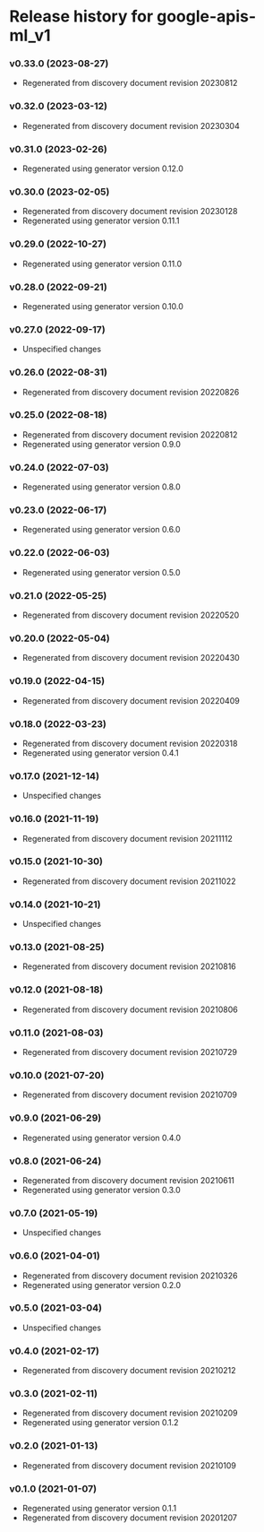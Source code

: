 # Release history for google-apis-ml_v1

### v0.33.0 (2023-08-27)

* Regenerated from discovery document revision 20230812

### v0.32.0 (2023-03-12)

* Regenerated from discovery document revision 20230304

### v0.31.0 (2023-02-26)

* Regenerated using generator version 0.12.0

### v0.30.0 (2023-02-05)

* Regenerated from discovery document revision 20230128
* Regenerated using generator version 0.11.1

### v0.29.0 (2022-10-27)

* Regenerated using generator version 0.11.0

### v0.28.0 (2022-09-21)

* Regenerated using generator version 0.10.0

### v0.27.0 (2022-09-17)

* Unspecified changes

### v0.26.0 (2022-08-31)

* Regenerated from discovery document revision 20220826

### v0.25.0 (2022-08-18)

* Regenerated from discovery document revision 20220812
* Regenerated using generator version 0.9.0

### v0.24.0 (2022-07-03)

* Regenerated using generator version 0.8.0

### v0.23.0 (2022-06-17)

* Regenerated using generator version 0.6.0

### v0.22.0 (2022-06-03)

* Regenerated using generator version 0.5.0

### v0.21.0 (2022-05-25)

* Regenerated from discovery document revision 20220520

### v0.20.0 (2022-05-04)

* Regenerated from discovery document revision 20220430

### v0.19.0 (2022-04-15)

* Regenerated from discovery document revision 20220409

### v0.18.0 (2022-03-23)

* Regenerated from discovery document revision 20220318
* Regenerated using generator version 0.4.1

### v0.17.0 (2021-12-14)

* Unspecified changes

### v0.16.0 (2021-11-19)

* Regenerated from discovery document revision 20211112

### v0.15.0 (2021-10-30)

* Regenerated from discovery document revision 20211022

### v0.14.0 (2021-10-21)

* Unspecified changes

### v0.13.0 (2021-08-25)

* Regenerated from discovery document revision 20210816

### v0.12.0 (2021-08-18)

* Regenerated from discovery document revision 20210806

### v0.11.0 (2021-08-03)

* Regenerated from discovery document revision 20210729

### v0.10.0 (2021-07-20)

* Regenerated from discovery document revision 20210709

### v0.9.0 (2021-06-29)

* Regenerated using generator version 0.4.0

### v0.8.0 (2021-06-24)

* Regenerated from discovery document revision 20210611
* Regenerated using generator version 0.3.0

### v0.7.0 (2021-05-19)

* Unspecified changes

### v0.6.0 (2021-04-01)

* Regenerated from discovery document revision 20210326
* Regenerated using generator version 0.2.0

### v0.5.0 (2021-03-04)

* Unspecified changes

### v0.4.0 (2021-02-17)

* Regenerated from discovery document revision 20210212

### v0.3.0 (2021-02-11)

* Regenerated from discovery document revision 20210209
* Regenerated using generator version 0.1.2

### v0.2.0 (2021-01-13)

* Regenerated from discovery document revision 20210109

### v0.1.0 (2021-01-07)

* Regenerated using generator version 0.1.1
* Regenerated from discovery document revision 20201207

